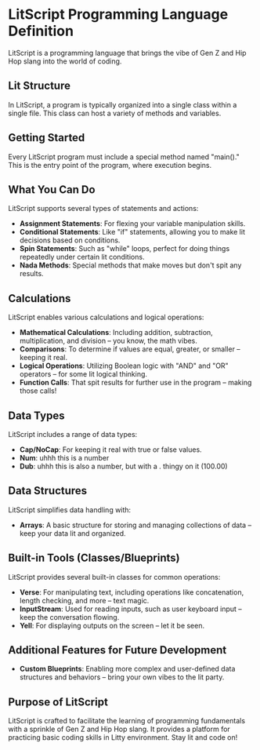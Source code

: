 # LitScript Programming Language Definition

LitScript is a programming language that brings the vibe of Gen Z and Hip Hop slang into the world of coding.

## Lit Structure

In LitScript, a program is typically organized into a single class within a single file. This class can host a variety of methods and variables.

## Getting Started

Every LitScript program must include a special method named "main()." This is the entry point of the program, where execution begins.

## What You Can Do

LitScript supports several types of statements and actions:

- **Assignment Statements**: For flexing your variable manipulation skills.
- **Conditional Statements**: Like "if" statements, allowing you to make lit decisions based on conditions.
- **Spin Statements**: Such as "while" loops, perfect for doing things repeatedly under certain lit conditions.
- **Nada Methods**: Special methods that make moves but don't spit any results.

## Calculations

LitScript enables various calculations and logical operations:

- **Mathematical Calculations**: Including addition, subtraction, multiplication, and division – you know, the math vibes.
- **Comparisons**: To determine if values are equal, greater, or smaller – keeping it real.
- **Logical Operations**: Utilizing Boolean logic with "AND" and "OR" operators – for some lit logical thinking.
- **Function Calls**: That spit results for further use in the program – making those calls!

## Data Types

LitScript includes a range of data types:

- **Cap/NoCap**: For keeping it real with true or false values.
- **Num**: uhhh this is a number
- **Dub**: uhhh this is also a number, but with a . thingy on it (100.00)

## Data Structures

LitScript simplifies data handling with:

- **Arrays**: A basic structure for storing and managing collections of data – keep your data lit and organized.

## Built-in Tools (Classes/Blueprints)

LitScript provides several built-in classes for common operations:

- **Verse**: For manipulating text, including operations like concatenation, length checking, and more – text magic.
- **InputStream**: Used for reading inputs, such as user keyboard input – keep the conversation flowing.
- **Yell**: For displaying outputs on the screen – let it be seen.

## Additional Features for Future Development

- **Custom Blueprints**: Enabling more complex and user-defined data structures and behaviors – bring your own vibes to the lit party.

## Purpose of LitScript

LitScript is crafted to facilitate the learning of programming fundamentals with a sprinkle of Gen Z and Hip Hop slang. It provides a platform for practicing basic coding skills in Litty  environment. Stay lit and code on!
